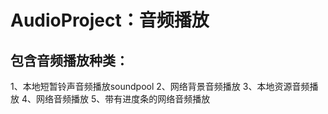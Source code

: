 # AudioProject：音频播放
## 包含音频播放种类：
1、本地短暂铃声音频播放soundpool
2、网络背景音频播放
3、本地资源音频播放
4、网络音频播放
5、带有进度条的网络音频播放

